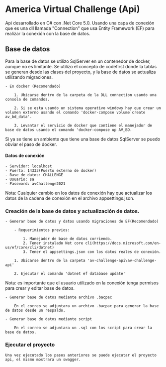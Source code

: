 # America Virtual Challenge (Api)

Api desarrollado en C# con .Net Core 5.0. Usando una capa de conexión que es una dll llamada "Connection" que usa Entity Framework (EF) para realizar la conexión con la base de datos.

## Base de datos

Para la base de datos se utilizo SqlServer en un contenedor de docker, aunque no es limitante. Se utilizo el concepto de codefirst donde la tablas se generan desde las clases del proyecto, y la base de datos se actualiza utilizando migraciones.

    - En docker (Recomendado)

        1. Ubicarse dentro de la carpeta de la DLL connection usando una consola de comandos.
        
        2. Si se esta usando un sistema operativo windows hay que crear un volumen externo usando el comando 'docker-compose volume create av_bd_data'.

        3. Levantar el servicio de docker que contiene el manejador de base de datos usando el comando 'docker-compose up AV_BD.

Si ya se tiene un ambiente que tiene una base de datos SqlServer se puedo obviar el paso de docker.

#### Datos de conexión

    - Servidor: localhost
    - Puerto: 14333(Puerto externo de docker)
    - Base de datos: CHALLENGE
    - Usuario: sa
    - Password: avChallenge2021

Nota: Cualquier cambio en los datos de conexión hay que actualizar los datos de la cadena de conexión en el archivo appsettings.json.

### Creación de la base de datos y actualización de datos.

    - Generar base de datos y datos usando migraciones de EF(Recomendado)

        - Requerimientos previos:

            1. Manejador de base de datos corriendo.
            2. Tener instalado Net core cli(https://docs.microsoft.com/en-us/ef/core/cli/dotnet)
            3. Tener el appsettings.json con los datos reales de conexión.
        
        1. Ubicarse dentro de la carpeta 'av-challenge-api\av-challenge-api' 

        2. Ejecutar el comando 'dotnet ef database update'

Nota: es importante que el usuario utilizado en la conexión tenga permisos para crear y editar base de datos.

    - Generar base de datos mediante archivo .bacpac

        En el correo se adjuntara un archivo .bacpac para generar la base de datos desde un respaldo.

    - Generar base de datos mediante script

        En el correo se adjuntara un .sql con los script para crear la base de datos.

### Ejecutar el proyecto

    Una vez ejecutado los pasos anteriores se puede ejecutar el proyecto api, el mismo mostrara un swagger.
